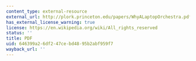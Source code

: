 ```yaml
---
content_type: external-resource
external_url: http://plork.princeton.edu/papers/WhyALaptopOrchestra.pdf
has_external_license_warning: true
license: https://en.wikipedia.org/wiki/All_rights_reserved
status: ''
title: PDF
uid: 646399a2-6df2-47ce-bd48-95b2abf959f7
wayback_url: ''
---
```

